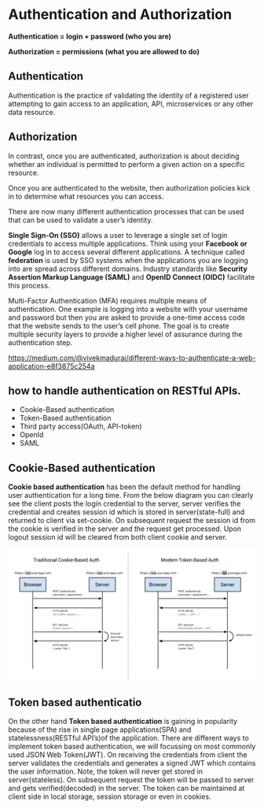 # Authentication and Authorization

**Authentication = login + password (who you are)**

**Authorization = permissions (what you are allowed to do)**

## Authentication
Authentication is the practice of validating the identity of a registered user attempting to gain access to an application, API, microservices or any other data resource. 

## Authorization
In contrast, once you are authenticated, authorization is about deciding whether an individual is permitted to perform a given action on a specific resource.

Once you are authenticated to the website, then authorization policies kick in to determine what resources you can access.

There are now many different authentication processes that can be used that can be used to validate a user’s identity.

**Single Sign-On (SSO)** allows a user to leverage a single set of login credentials to access multiple applications. Think using your **Facebook or Google** log in to access several different applications. A technique called **federation** is used by SSO systems when the applications you are logging into are spread across different domains. Industry standards like **Security Assertion Markup Language (SAML)** and **OpenID Connect (OIDC)** facilitate this process.

Multi-Factor Authentication (MFA) requires multiple means of authentication. One example is logging into a website with your username and password but then you are asked to provide a one-time access code that the website sends to the user’s cell phone. The goal is to create multiple security layers to provide a higher level of assurance during the authentication step.


https://medium.com/@vivekmadurai/different-ways-to-authenticate-a-web-application-e8f3875c254a

## how to handle authentication on RESTful APIs.

* Cookie-Based authentication
* Token-Based authentication
* Third party access(OAuth, API-token)
* OpenId
* SAML

## Cookie-Based authentication

**Cookie based authentication** has been the default method for handling user authentication for a long time. From the below diagram you can clearly see the client posts the login credential to the server, server verifies the credential and creates session id which is stored in server(state-full) and returned to client via set-cookie. On subsequent request the session id from the cookie is verified in the server and the request get processed. Upon logout session id will be cleared from both client cookie and server.

![alt text](tokenbasedauthe.png)

## Token based authenticatio
On the other hand **Token based authentication** is gaining in popularity because of the rise in single page applications(SPA) and statelessness(RESTful API’s)of the application. There are different ways to implement token based authentication, we will focussing on most commonly used JSON Web Token(JWT). On receiving the credentials from client the server validates the credentials and generates a signed JWT which contains the user information. Note, the token will never get stored in server(stateless). On subsequent request the token will be passed to server and gets verified(decoded) in the server. The token can be maintained at client side in local storage, session storage or even in cookies.
